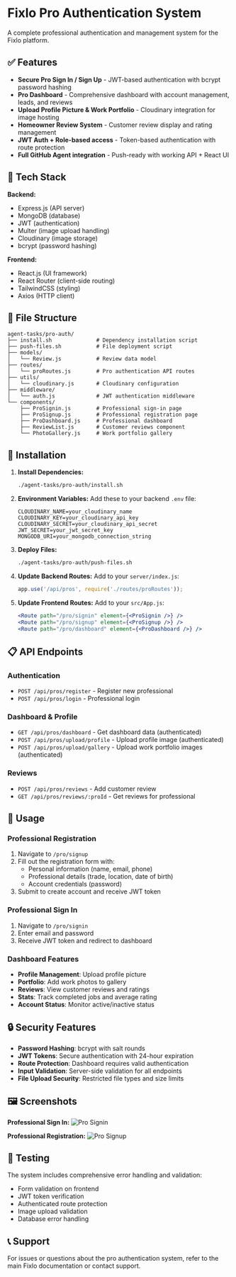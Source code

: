 # Fixlo Pro Authentication System

A complete professional authentication and management system for the Fixlo platform.

## ✅ Features

- **Secure Pro Sign In / Sign Up** - JWT-based authentication with bcrypt password hashing
- **Pro Dashboard** - Comprehensive dashboard with account management, leads, and reviews
- **Upload Profile Picture & Work Portfolio** - Cloudinary integration for image hosting
- **Homeowner Review System** - Customer review display and rating management
- **JWT Auth + Role-based access** - Token-based authentication with route protection
- **Full GitHub Agent integration** - Push-ready with working API + React UI

## 🔧 Tech Stack

**Backend:**
- Express.js (API server)
- MongoDB (database)
- JWT (authentication)
- Multer (image upload handling)
- Cloudinary (image storage)
- bcrypt (password hashing)

**Frontend:**
- React.js (UI framework)
- React Router (client-side routing)
- TailwindCSS (styling)
- Axios (HTTP client)

## 📁 File Structure

```
agent-tasks/pro-auth/
├── install.sh              # Dependency installation script
├── push-files.sh           # File deployment script
├── models/
│   └── Review.js           # Review data model
├── routes/
│   └── proRoutes.js        # Pro authentication API routes
├── utils/
│   └── cloudinary.js       # Cloudinary configuration
├── middleware/
│   └── auth.js             # JWT authentication middleware
└── components/
    ├── ProSignin.js        # Professional sign-in page
    ├── ProSignup.js        # Professional registration page
    ├── ProDashboard.js     # Professional dashboard
    ├── ReviewList.js       # Customer reviews component
    └── PhotoGallery.js     # Work portfolio gallery
```

## 🚀 Installation

1. **Install Dependencies:**
   ```bash
   ./agent-tasks/pro-auth/install.sh
   ```

2. **Environment Variables:**
   Add these to your backend `.env` file:
   ```env
   CLOUDINARY_NAME=your_cloudinary_name
   CLOUDINARY_KEY=your_cloudinary_api_key
   CLOUDINARY_SECRET=your_cloudinary_api_secret
   JWT_SECRET=your_jwt_secret_key
   MONGODB_URI=your_mongodb_connection_string
   ```

3. **Deploy Files:**
   ```bash
   ./agent-tasks/pro-auth/push-files.sh
   ```

4. **Update Backend Routes:**
   Add to your `server/index.js`:
   ```javascript
   app.use('/api/pros', require('./routes/proRoutes'));
   ```

5. **Update Frontend Routes:**
   Add to your `src/App.js`:
   ```jsx
   <Route path="/pro/signin" element={<ProSignin />} />
   <Route path="/pro/signup" element={<ProSignup />} />
   <Route path="/pro/dashboard" element={<ProDashboard />} />
   ```

## 📋 API Endpoints

### Authentication
- `POST /api/pros/register` - Register new professional
- `POST /api/pros/login` - Professional login

### Dashboard & Profile
- `GET /api/pros/dashboard` - Get dashboard data (authenticated)
- `POST /api/pros/upload/profile` - Upload profile image (authenticated)
- `POST /api/pros/upload/gallery` - Upload work portfolio images (authenticated)

### Reviews
- `POST /api/pros/reviews` - Add customer review
- `GET /api/pros/reviews/:proId` - Get reviews for professional

## 🎯 Usage

### Professional Registration
1. Navigate to `/pro/signup`
2. Fill out the registration form with:
   - Personal information (name, email, phone)
   - Professional details (trade, location, date of birth)
   - Account credentials (password)
3. Submit to create account and receive JWT token

### Professional Sign In
1. Navigate to `/pro/signin`
2. Enter email and password
3. Receive JWT token and redirect to dashboard

### Dashboard Features
- **Profile Management**: Upload profile picture
- **Portfolio**: Add work photos to gallery
- **Reviews**: View customer reviews and ratings
- **Stats**: Track completed jobs and average rating
- **Account Status**: Monitor active/inactive status

## 🔒 Security Features

- **Password Hashing**: bcrypt with salt rounds
- **JWT Tokens**: Secure authentication with 24-hour expiration
- **Route Protection**: Dashboard requires valid authentication
- **Input Validation**: Server-side validation for all endpoints
- **File Upload Security**: Restricted file types and size limits

## 🖼️ Screenshots

**Professional Sign In:**
![Pro Signin](https://github.com/user-attachments/assets/15670621-bac4-4fbe-9d4a-7eb279cdcee9)

**Professional Registration:**
![Pro Signup](https://github.com/user-attachments/assets/4b273941-2822-4dc6-9e56-409a6633df40)

## 🧪 Testing

The system includes comprehensive error handling and validation:

- Form validation on frontend
- JWT token verification
- Authenticated route protection
- Image upload validation
- Database error handling

## 📞 Support

For issues or questions about the pro authentication system, refer to the main Fixlo documentation or contact support.
